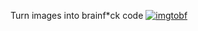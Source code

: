 Turn images into brainf*ck code
[![imgtobf](https://img.youtube.com/vi/RQBpp2lVOEY/0.jpg)](https://www.youtube.com/watch?v=RQBpp2lVOEY)
